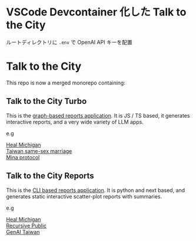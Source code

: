 # VSCode Devcontainer 化した Talk to the City
ルートディレクトリに `.env` で OpenAI API キーを配置

# Talk to the City

This repo is now a merged monorepo containing:

## Talk to the City Turbo

This is the [graph-based reports application](./turbo). It is JS / TS based, it generates interactive reports, and a very wide variety of LLM apps.

e.g

[Heal Michigan](https://tttc-turbo.web.app/report/heal-michigan-9)  
[Taiwan same-sex marriage](https://tttc-turbo.web.app/report/taiwan-zh)  
[Mina protocol](https://tttc-turbo.web.app/report/mina-protocol)


## Talk to the City Reports

This is the [CLI based reports application](./scatter). It is python and next based, and generates static interactive scatter-plot reports with summaries.

e.g

[Heal Michigan](https://tttc.dev/heal-michigan)  
[Recursive Public](https://tttc.dev/recursive)  
[GenAI Taiwan](https://tttc.dev/genai)

